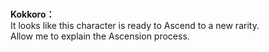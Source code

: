 # 

  
**Kokkoro：**  
It looks like this character is ready to Ascend to a new rarity.  
Allow me to explain the Ascension process.  
